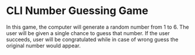 # CLI Number Guessing Game
In this game, the computer will generate a random number from 1 to 6. The user will be given a single chance to guess that number. If the user succeeds, user will be congratulated while in case of wrong guess the original number would appear.
